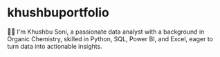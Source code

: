 # khushbuportfolio
👩‍💻 I'm Khushbu Soni, a passionate data analyst with a background in Organic Chemistry, skilled in Python, SQL, Power BI, and Excel, eager to turn data into actionable insights.
